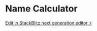 # Name Calculator

[Edit in StackBlitz next generation editor ⚡️](https://stackblitz.com/~/github.com/Sandeep007-Stack/stackblitz-starters-1by4gq)